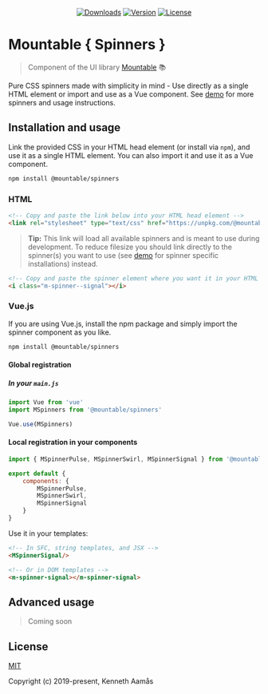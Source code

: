 <p align="center">
    <a href="https://npmcharts.com/compare/@mountable/spinners?minimal=true"><img src="https://img.shields.io/npm/dm/@mountable/spinners.svg" alt="Downloads"></a>
    <a href="https://www.npmjs.com/package/@mountable/spinners"><img src="https://img.shields.io/npm/v/@mountable/spinners.svg" alt="Version"></a>
    <a href="https://www.npmjs.com/package/@mountable/spinners"><img src="https://img.shields.io/npm/l/@mountable/spinners.svg" alt="License"></a>
</p>

# **Mountable** { Spinners }

>Component of the UI library [Mountable](https://mountable.dev/ "Collection of small independent UI bits and components ready to mount new or existing web applications.") :books:

Pure CSS spinners made with simplicity in mind - Use directly as a single HTML element or import and use as a Vue component. See [demo](https://mountable.dev/spinners "Mountable { Spinners }") for more spinners and usage instructions.

<!-- <table>
    <tbody>
        <tr>
            <td align="center">
                <img width="382px" alt="KSpinnerSpin" src="https://i.giphy.com/media/jxEXGryWlXoBCh29Pr/giphy.gif">
            </td>
            <td align="center">
                <img width="382px" alt="KSpinnerPulse" src="https://i.giphy.com/media/BWJpS0ih19nte89dwo/giphy.gif">
            </td>
        </tr>
    </tbody>
</table> -->


## Installation and usage

Link the provided CSS in your HTML head element (or install via `npm`), and use it as a single HTML element. You can also import it and use it as a Vue component.

``` bash
npm install @mountable/spinners
```

### HTML

``` html
<!-- Copy and paste the link below into your HTML head element -->
<link rel="stylesheet" type="text/css" href="https://unpkg.com/@mountable/spinners@0.0.1/dist/mSpinners.css">
```

> **Tip:** This link will load all available spinners and is meant to use during development. To reduce filesize you should link directly to the spinner(s) you want to use (see [demo](https://mountable.dev/spinners "Mountable { Spinners }") for spinner specific installations) instead.

``` html
<!-- Copy and paste the spinner element where you want it in your HTML e.g: -->
<i class="m-spinner--signal"></i>
```

### Vue.js

If you are using Vue.js, install the npm package and simply import the spinner component as you like.

``` bash
npm install @mountable/spinners
```

#### Global registration
##### In your `main.js`

``` javascript
import Vue from 'vue'
import MSpinners from '@mountable/spinners'

Vue.use(MSpinners)
```

#### Local registration in your components

``` javascript
import { MSpinnerPulse, MSpinnerSwirl, MSpinnerSignal } from '@mountable/spinners'

export default {
    components: {
        MSpinnerPulse,
        MSpinnerSwirl,
        MSpinnerSignal
    }
}
```

Use it in your templates:

``` html
<!-- In SFC, string templates, and JSX -->
<MSpinnerSignal/>

<!-- Or in DOM templates -->
<m-spinner-signal></m-spinner-signal>
```


## Advanced usage

> Coming soon


## License

[MIT](http://opensource.org/licenses/MIT)

Copyright (c) 2019-present, Kenneth Aamås